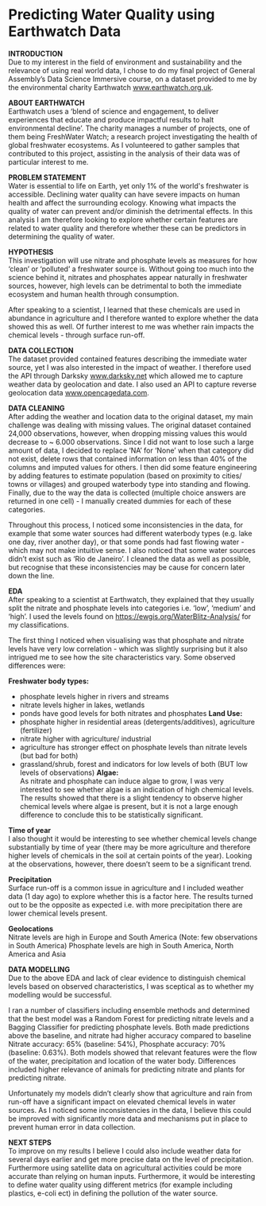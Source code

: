 # Predicting Water Quality using Earthwatch Data

**INTRODUCTION** <br/>
Due to my interest in the field of environment and sustainability and the relevance of using real world data, I chose to do my final project of General Assembly’s Data Science Immersive course, on a dataset provided to me by the environmental charity Earthwatch www.earthwatch.org.uk.

**ABOUT EARTHWATCH** <br/>
Earthwatch uses a ‘blend of science and engagement, to deliver experiences that educate and produce impactful results to halt environmental decline’. The charity manages a number of projects, one of them being FreshWater Watch; a research project investigating the health of global freshwater ecosystems. As I volunteered to gather samples that contributed to this project, assisting in the analysis of their data was of particular interest to me.

**PROBLEM STATEMENT** <br/>
Water is essential to life on Earth, yet only 1% of the world's freshwater is accessible. Declining water quality can have severe impacts on human health and affect the surrounding ecology. Knowing what impacts the quality of water can prevent and/or diminish the detrimental effects. In this analysis I am therefore looking to explore whether certain features are related to water quality and therefore whether these can be predictors in determining the quality of water.

**HYPOTHESIS** <br/>
This investigation will use nitrate and phosphate levels as measures for how ‘clean’ or ‘polluted’ a freshwater source is. Without going too much into the science behind it, nitrates and phosphates appear naturally in freshwater sources, however, high levels can be detrimental to both the immediate ecosystem and human health through consumption.

After speaking to a scientist, I learned that these chemicals are used in abundance in agriculture and I therefore wanted to explore whether the data showed this as well. Of further interest to me was whether rain impacts the chemical levels - through surface run-off.

**DATA COLLECTION** <br/>
The dataset provided contained features describing the immediate water source, yet I was also interested in the impact of weather. I therefore used the API through Darksky www.darksky.net which allowed me to capture weather data by geolocation and date. I also used an API to capture reverse geolocation data www.opencagedata.com.

**DATA CLEANING** <br/>
After adding the weather and location data to the original dataset, my main challenge was dealing with missing values. The original dataset contained 24,000 observations, however, when dropping missing values this would decrease to ~ 6.000 observations. Since I did not want to lose such a large amount of data, I decided to replace ‘NA’ for ‘None’ when that category did not exist, delete rows that contained information on less than 40% of the columns and imputed values for others. I then did some feature engineering by adding features to estimate population (based on proximity to cities/ towns or villages) and grouped waterbody type into standing and flowing. Finally, due to the way the data is collected (multiple choice answers are returned in one cell) - I manually created dummies for each of these categories.

Throughout this process, I noticed some inconsistencies in the data, for example that some water sources had different waterbody types (e.g. lake one day, river another day), or that some ponds had fast flowing water - which may not make intuitive sense. I also noticed that some water sources didn’t exist such as ‘Rio de Janeiro’. I cleaned the data as well as possible, but recognise that these inconsistencies may be cause for concern later down the line.

**EDA** <br/>
After speaking to a scientist at Earthwatch, they explained that they usually split the nitrate and phosphate levels into categories i.e. ‘low’, ‘medium’ and ‘high’. I used the levels found on https://ewgis.org/WaterBlitz-Analysis/ for my classifications.

The first thing I noticed when visualising was that phosphate and nitrate levels have very low correlation - which was slightly surprising but it also intrigued me to see how the site characteristics vary. Some observed differences were:

**Freshwater body types:** <br/>
- phosphate levels higher in rivers and streams
- nitrate levels higher in lakes, wetlands
- ponds have good levels for both nitrates and phosphates
**Land Use:** <br/>
- phosphate higher in residential areas (detergents/additives), agriculture (fertilizer)
- nitrate higher with agriculture/ industrial
- agriculture has stronger effect on phosphate levels than nitrate levels (but bad for both)
- grassland/shrub, forest and indicators for low levels of both (BUT low levels of observations)
**Algae:** <br/>
As nitrate and phosphate can induce algae to grow, I was very interested to see whether algae is an indication of high chemical levels. The results showed that there is a slight tendency to observe higher chemical levels where algae is present, but it is not a large enough difference to conclude this to be statistically significant.

**Time of year** <br/>
I also thought it would be interesting to see whether chemical levels change substantially by time of year (there may be more agriculture and therefore higher levels of chemicals in the soil at certain points of the year). Looking at the observations, however, there doesn’t seem to be a significant trend.

**Precipitation** <br/>
Surface run-off is a common issue in agriculture and I included weather data (1 day ago) to explore whether this is a factor here. The results turned out to be the opposite as expected i.e. with more precipitation there are lower chemical levels present.

**Geolocations** <br/>
Nitrate levels are high in Europe and South America (Note: few observations in South America)
Phosphate levels are high in South America, North America and Asia

**DATA MODELLING** <br/>
Due to the above EDA and lack of clear evidence to distinguish chemical levels based on observed characteristics, I was sceptical as to whether my modelling would be successful.

I ran a number of classifiers including ensemble methods and determined that the best model was a Random Forest for predicting nitrate levels and a Bagging Classifier for predicting phosphate levels. Both made predictions above the baseline, and nitrate had higher accuracy compared to baseline Nitrate accuracy: 65% (baseline: 54%), Phosphate accuracy: 70% (baseline: 0.63%). Both models showed that relevant features were the flow of the water, precipitation and location of the water body. Differences included higher relevance of animals for predicting nitrate and plants for predicting nitrate.

Unfortunately my models didn’t clearly show that agriculture and rain from run-off have a significant impact on elevated chemical levels in water sources. As I noticed some inconsistencies in the data, I believe this could be improved with significantly more data and mechanisms put in place to prevent human error in data collection.

**NEXT STEPS** <br/>
To improve on my results I believe I could also include weather data for several days earlier and get more precise data on the level of precipitation. Furthermore using satellite data on agricultural activities could be more accurate than relying on human inputs.
Furthermore, it would be interesting to define water quality using different metrics (for example including plastics, e-coli ect) in defining the pollution of the water source.
